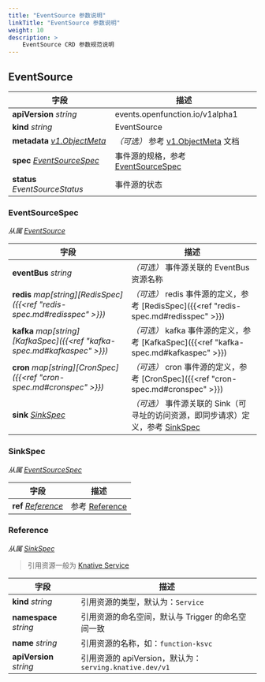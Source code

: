 ```yaml
---
title: "EventSource 参数说明"
linkTitle: "EventSource 参数说明"
weight: 10
description: >
    EventSource CRD 参数规范说明
---
```


## EventSource

| 字段                                                         | 描述                                                         |
| ------------------------------------------------------------ | ------------------------------------------------------------ |
| **apiVersion** *string*                                      | events.openfunction.io/v1alpha1                              |
| **kind** *string*                                            | EventSource                                                  |
| **metadata** *[v1.ObjectMeta](https://pkg.go.dev/k8s.io/apimachinery/pkg/apis/meta/v1#ObjectMeta)* | *（可选）* 参考 [v1.ObjectMeta](https://pkg.go.dev/k8s.io/apimachinery/pkg/apis/meta/v1#ObjectMeta) 文档 |
| **spec** *[EventSourceSpec](#eventsourcespec)*               | 事件源的规格，参考 [EventSourceSpec](#eventsourcespec)       |
| **status** *EventSourceStatus*                               | 事件源的状态                                                 |

### EventSourceSpec

*从属 [EventSource](#eventsource)*

| 字段                                                         | 描述                                                         |
| ------------------------------------------------------------ | ------------------------------------------------------------ |
| **eventBus** *string*                                        | *（可选）* 事件源关联的 EventBus 资源名称                    |
| **redis** *map\[string][RedisSpec]({{<ref "redis-spec.md#redisspec" >}})* | *（可选）* redis 事件源的定义，参考 [RedisSpec]({{<ref "redis-spec.md#redisspec" >}}) |
| **kafka** *map\[string][KafkaSpec]({{<ref "kafka-spec.md#kafkaspec" >}})* | *（可选）* kafka 事件源的定义，参考 [KafkaSpec]({{<ref "kafka-spec.md#kafkaspec" >}}) |
| **cron** *map\[string][CronSpec]({{<ref "cron-spec.md#cronspec" >}})* | *（可选）* cron 事件源的定义，参考 [CronSpec]({{<ref "cron-spec.md#cronspec" >}}) |
| **sink** *[SinkSpec](#sinkspec)*                             | *（可选）* 事件源关联的 Sink（可寻址的访问资源，即同步请求）定义，参考 [SinkSpec](#sinkspec) |

### SinkSpec

*从属 [EventSourceSpec](#eventsourcespec)*

| 字段                              | 描述                         |
| --------------------------------- | ---------------------------- |
| **ref** *[Reference](#reference)* | 参考 [Reference](#reference) |

### Reference

*从属 [SinkSpec](#sinkspec)*

> 引用资源一般为 [Knative Service](https://knative.dev/docs/reference/api/serving-api/#serving.knative.dev/v1.Service) 

| 字段                    | 描述                                                    |
| ----------------------- | ------------------------------------------------------- |
| **kind** *string*       | 引用资源的类型，默认为：`Service`                       |
| **namespace** *string*  | 引用资源的命名空间，默认与 Trigger 的命名空间一致       |
| **name** *string*       | 引用资源的名称，如：`function-ksvc`                     |
| **apiVersion** *string* | 引用资源的 apiVersion，默认为：`serving.knative.dev/v1` |